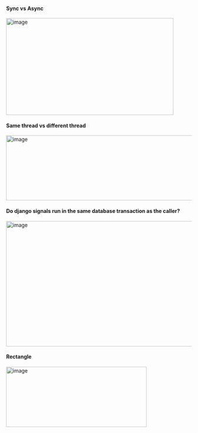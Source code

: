 #### Sync vs Async
<img width="454" height="262" alt="image" src="https://github.com/user-attachments/assets/1b3585e0-ab36-445e-8400-450c442c1a2a" />

#### Same thread vs different thread
<img width="579" height="176" alt="image" src="https://github.com/user-attachments/assets/17071db1-7762-4f8c-a10a-9e1308157a41" />

#### Do django signals run in the same database transaction as the caller?
<img width="621" height="339" alt="image" src="https://github.com/user-attachments/assets/d0768912-612b-4d4f-a94e-bc1aac6c93ca" />

#### Rectangle 
<img width="381" height="163" alt="image" src="https://github.com/user-attachments/assets/a96d0108-97c5-43f5-bd61-f95f315421a9" />

